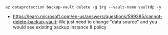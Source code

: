 ```
az dataprotection backup-vault delete -g $rg --vault-name vaultdp -y
```

- https://learn.microsoft.com/en-us/answers/questions/599385/cannot-delete-backup-vault: We just need to change "data source" and you would see existing backup instance & policy
